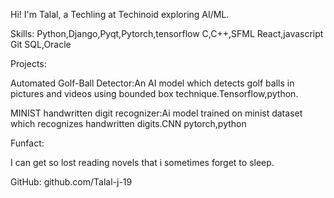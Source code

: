 Hi! I'm Talal, a Techling at Techinoid exploring AI/ML.

Skills:
Python,Django,Pyqt,Pytorch,tensorflow
C,C++,SFML
React,javascript
Git
SQL,Oracle


Projects:

Automated Golf-Ball Detector:An AI model which detects golf balls in pictures and videos using bounded box technique.Tensorflow,python.

MINIST handwritten digit recognizer:Ai model trained on minist dataset which recognizes handwritten digits.CNN pytorch,python


Funfact:

I can get so lost reading novels that i sometimes forget to sleep.

GitHub:
github.com/Talal-j-19
